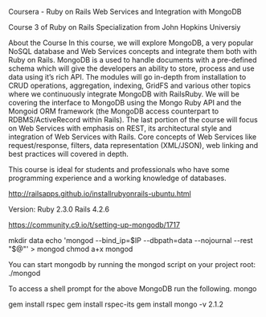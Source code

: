 Coursera - Ruby on Rails Web Services and Integration with MongoDB

Course 3 of Ruby on Rails Specialization from John Hopkins Universiy

About the Course
In this course, we will explore MongoDB, a very popular NoSQL database and Web Services concepts and integrate them both with Ruby on Rails. 
MongoDB is a used to handle documents with a pre-defined schema which will give the developers an ability to store, process and use data 
using it’s rich API. The modules will go in-depth from installation to CRUD operations, aggregation, indexing, GridFS and various other 
topics where we continuously integrate MongoDB with RailsRuby.  We will be covering the interface to MongoDB using the Mongo Ruby API and 
the Mongoid ORM framework (the MongoDB access counterpart to RDBMS/ActiveRecord within Rails).  The last portion of the course will focus on 
Web Services with emphasis on REST, its architectural style and integration of Web Services with Rails.  Core concepts of Web Services like 
request/response, filters, data representation (XML/JSON), web linking and best practices will covered in depth.

This course is ideal for students and professionals who have some programming experience and a working knowledge of databases.

http://railsapps.github.io/installrubyonrails-ubuntu.html

Version:
Ruby 2.3.0
Rails 4.2.6

https://community.c9.io/t/setting-up-mongodb/1717

mkdir data
echo 'mongod --bind_ip=$IP --dbpath=data --nojournal --rest "$@"' > mongod
chmod a+x mongod

You can start mongodb by running the mongod script on your project root:
./mongod

To access a shell prompt for the above MongoDB run the following.
mongo

gem install rspec
gem install rspec-its
gem install mongo -v 2.1.2